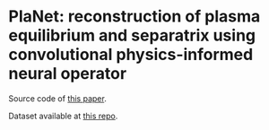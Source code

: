 # PlaNet: reconstruction of plasma equilibrium and separatrix using convolutional physics-informed neural operator

Source code of [this paper](https://www.sciencedirect.com/science/article/abs/pii/S0920379624000474).

Dataset available at [this repo](https://github.com/matteobonotto/ITERlike_equilibrium_dataset.git).
